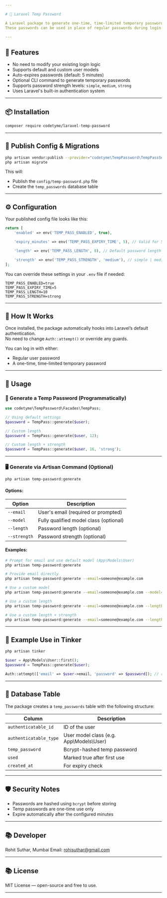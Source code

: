 ```yaml
---

# 🔐 Laravel Temp Password

A Laravel package to generate one-time, time-limited temporary passwords for user authentication.  
These passwords can be used in place of regular passwords during login and automatically expire after a configurable period (e.g., 5 minutes).

---
```


## 🚀 Features

- No need to modify your existing login logic
- Supports default and custom user models
- Auto-expires passwords (default: 5 minutes)
- Optional CLI command to generate temporary passwords
- Supports password strength levels: `simple`, `medium`, `strong`
- Uses Laravel's built-in authentication system

---

## 📦 Installation

```bash
composer require codetyme/laravel-temp-password
```
---

## 📂 Publish Config & Migrations

```bash
php artisan vendor:publish --provider="codetyme\TempPassword\TempPassServiceProvider" --tag=config
php artisan migrate
```

This will:
- Publish the `config/temp-password.php` file
- Create the `temp_passwords` database table

---

## ⚙️ Configuration

Your published config file looks like this:

```php
return [
    'enabled' => env('TEMP_PASS_ENABLED', true),

    'expiry_minutes' => env('TEMP_PASS_EXPIRY_TIME', 5), // Valid for 5 minutes

    'length' => env('TEMP_PASS_LENGTH', 8), // Default password length

    'strength' => env('TEMP_PASS_STRENGTH', 'medium'), // simple | medium | strong
];
```

You can override these settings in your `.env` file if needed:

```env
TEMP_PASS_ENABLED=true
TEMP_PASS_EXPIRY_TIME=5
TEMP_PASS_LENGTH=10
TEMP_PASS_STRENGTH=strong
```

---

## 🧠 How It Works

Once installed, the package automatically hooks into Laravel’s default authentication.  
No need to change `Auth::attempt()` or override any guards.

You can log in with either:
- Regular user password
- A one-time, time-limited temporary password

---

## 🔐 Usage

### 📌 Generate a Temp Password (Programmatically)

```php
use codetyme\TempPassword\Facades\TempPass;

// Using default settings
$password = TempPass::generate($user);

// Custom length
$password = TempPass::generate($user, 12);

// Custom length + strength
$password = TempPass::generate($user, 16, 'strong');
```

---

### 🖥️ Generate via Artisan Command (Optional)

```bash
php artisan temp-password:generate
```

#### Options:

| Option         | Description                                |
|----------------|--------------------------------------------|
| `--email`      | User's email (required or prompted)        |
| `--model`      | Fully qualified model class (optional)     |
| `--length`     | Password length (optional)                 |
| `--strength`   | Password strength (optional)               |


#### Examples:

```bash
# Prompt for email and use default model (App\Models\User)
php artisan temp-password:generate

# Provide email directly
php artisan temp-password:generate --email=someone@example.com

# Use a custom model
php artisan temp-password:generate --email=someone@example.com --model=App\\Models\\Customer

# Use a custom length
php artisan temp-password:generate --email=someone@example.com --length=10

# Use a custom length + strength
php artisan temp-password:generate --email=someone@example.com --length=15 --strength=strong
```

---

## 🔧 Example Use in Tinker

```bash
php artisan tinker
```

```php
$user = App\Models\User::first();
$password = TempPass::generate($user);

Auth::attempt(['email' => $user->email, 'password' => $password]); // returns true ✅
```

---

## 📁 Database Table

The package creates a `temp_passwords` table with the following structure:


| Column                 | Description                                |
|------------------------|--------------------------------------------|
| `authenticatable_id`   | ID of the user                             |
| `authenticatable_type` | User model class (e.g. App\Models\User)    |
| `temp_password`        | Bcrypt-hashed temp password                |
| `used`                 | Marked true after first use                |
| `created_at`           | For expiry check                           |


---

## 🛡️ Security Notes

- Passwords are hashed using `bcrypt` before storing
- Temp passwords are one-time use only
- Expire automatically after the configured minutes

---

## 📚 Developer

Rohit Suthar, Mumbai
Email: rohisuthar@gmail.com

---

## 📚 License

MIT License — open-source and free to use.

---
